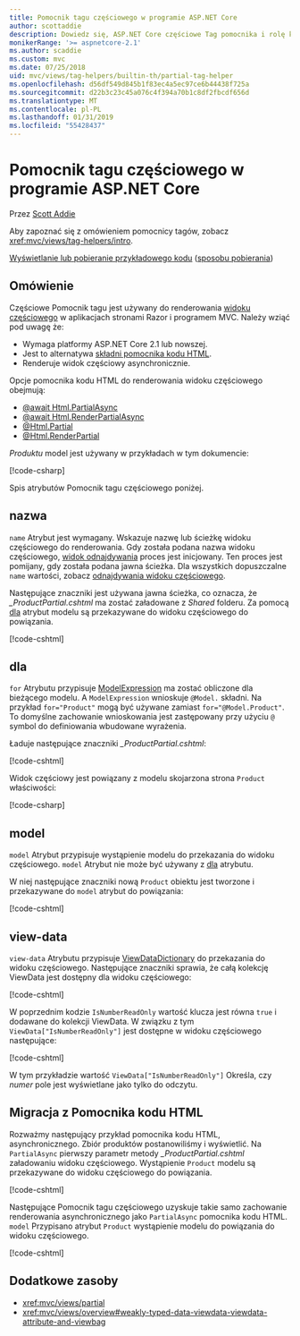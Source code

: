 ```yaml
---
title: Pomocnik tagu częściowego w programie ASP.NET Core
author: scottaddie
description: Dowiedz się, ASP.NET Core częściowe Tag pomocnika i rolę każdego z jego atrybuty odtwarzania w renderowania widoku częściowego.
monikerRange: '>= aspnetcore-2.1'
ms.author: scaddie
ms.custom: mvc
ms.date: 07/25/2018
uid: mvc/views/tag-helpers/builtin-th/partial-tag-helper
ms.openlocfilehash: d56df549d845b1f83ec4a5ec97ce6b44438f725a
ms.sourcegitcommit: d22b3c23c45a076c4f394a70b1c8df2fbcdf656d
ms.translationtype: MT
ms.contentlocale: pl-PL
ms.lasthandoff: 01/31/2019
ms.locfileid: "55428437"
---
```

# <a name="partial-tag-helper-in-aspnet-core"></a>Pomocnik tagu częściowego w programie ASP.NET Core

Przez [Scott Addie](https://github.com/scottaddie)

Aby zapoznać się z omówieniem pomocnicy tagów, zobacz <xref:mvc/views/tag-helpers/intro>.

[Wyświetlanie lub pobieranie przykładowego kodu](https://github.com/aspnet/Docs/tree/master/aspnetcore/mvc/views/tag-helpers/built-in/samples) ([sposobu pobierania](xref:index#how-to-download-a-sample))

## <a name="overview"></a>Omówienie

Częściowe Pomocnik tagu jest używany do renderowania [widoku częściowego](xref:mvc/views/partial) w aplikacjach stronami Razor i programem MVC. Należy wziąć pod uwagę że:

* Wymaga platformy ASP.NET Core 2.1 lub nowszej.
* Jest to alternatywa [składni pomocnika kodu HTML](xref:mvc/views/partial#reference-a-partial-view).
* Renderuje widok częściowy asynchronicznie.

Opcje pomocnika kodu HTML do renderowania widoku częściowego obejmują:

* [@await Html.PartialAsync](/dotnet/api/microsoft.aspnetcore.mvc.rendering.htmlhelperpartialextensions.partialasync)
* [@await Html.RenderPartialAsync](/dotnet/api/microsoft.aspnetcore.mvc.rendering.htmlhelperpartialextensions.renderpartialasync)
* [@Html.Partial](/dotnet/api/microsoft.aspnetcore.mvc.rendering.htmlhelperpartialextensions.partial)
* [@Html.RenderPartial](/dotnet/api/microsoft.aspnetcore.mvc.rendering.htmlhelperpartialextensions.renderpartial)

*Produktu* model jest używany w przykładach w tym dokumencie:

[!code-csharp[](samples/TagHelpersBuiltIn/Models/Product.cs)]

Spis atrybutów Pomocnik tagu częściowego poniżej.

## <a name="name"></a>nazwa

`name` Atrybut jest wymagany. Wskazuje nazwę lub ścieżkę widoku częściowego do renderowania. Gdy została podana nazwa widoku częściowego, [widok odnajdywania](xref:mvc/views/overview#view-discovery) proces jest inicjowany. Ten proces jest pomijany, gdy została podana jawna ścieżka. Dla wszystkich dopuszczalne `name` wartości, zobacz [odnajdywania widoku częściowego](xref:mvc/views/partial#partial-view-discovery).

Następujące znaczniki jest używana jawna ścieżka, co oznacza, że *_ProductPartial.cshtml* ma zostać załadowane z *Shared* folderu. Za pomocą [dla](#for) atrybut modelu są przekazywane do widoku częściowego do powiązania.

[!code-cshtml[](samples/TagHelpersBuiltIn/Pages/Product.cshtml?name=snippet_Name)]

## <a name="for"></a>dla

`for` Atrybutu przypisuje [ModelExpression](/dotnet/api/microsoft.aspnetcore.mvc.viewfeatures.modelexpression) ma zostać obliczone dla bieżącego modelu. A `ModelExpression` wnioskuje `@Model.` składni. Na przykład `for="Product"` mogą być używane zamiast `for="@Model.Product"`. To domyślne zachowanie wnioskowania jest zastępowany przy użyciu `@` symbol do definiowania wbudowane wyrażenia.

Ładuje następujące znaczniki *_ProductPartial.cshtml*:

[!code-cshtml[](samples/TagHelpersBuiltIn/Pages/Product.cshtml?name=snippet_For)]

Widok częściowy jest powiązany z modelu skojarzona strona `Product` właściwości:

[!code-csharp[](samples/TagHelpersBuiltIn/Pages/Product.cshtml.cs?highlight=8)]

## <a name="model"></a>model

`model` Atrybut przypisuje wystąpienie modelu do przekazania do widoku częściowego. `model` Atrybut nie może być używany z [dla](#for) atrybutu.

W niej następujące znaczniki nową `Product` obiektu jest tworzone i przekazywane do `model` atrybut do powiązania:

[!code-cshtml[](samples/TagHelpersBuiltIn/Pages/Product.cshtml?name=snippet_Model)]

## <a name="view-data"></a>view-data

`view-data` Atrybutu przypisuje [ViewDataDictionary](/dotnet/api/microsoft.aspnetcore.mvc.viewfeatures.viewdatadictionary) do przekazania do widoku częściowego. Następujące znaczniki sprawia, że całą kolekcję ViewData jest dostępny dla widoku częściowego:

[!code-cshtml[](samples/TagHelpersBuiltIn/Pages/Product.cshtml?name=snippet_ViewData&highlight=5-)]

W poprzednim kodzie `IsNumberReadOnly` wartość klucza jest równa `true` i dodawane do kolekcji ViewData. W związku z tym `ViewData["IsNumberReadOnly"]` jest dostępne w widoku częściowego następujące:

[!code-cshtml[](samples/TagHelpersBuiltIn/Pages/Shared/_ProductViewDataPartial.cshtml?highlight=5)]

W tym przykładzie wartość `ViewData["IsNumberReadOnly"]` Określa, czy *numer* pole jest wyświetlane jako tylko do odczytu.

## <a name="migrate-from-an-html-helper"></a>Migracja z Pomocnika kodu HTML

Rozważmy następujący przykład pomocnika kodu HTML, asynchronicznego. Zbiór produktów postanowiliśmy i wyświetlić. Na `PartialAsync` pierwszy parametr metody *_ProductPartial.cshtml* załadowaniu widoku częściowego. Wystąpienie `Product` modelu są przekazywane do widoku częściowego do powiązania.

[!code-cshtml[](samples/TagHelpersBuiltIn/Pages/Products.cshtml?name=snippet_HtmlHelper&highlight=3)]

Następujące Pomocnik tagu częściowego uzyskuje takie samo zachowanie renderowania asynchronicznego jako `PartialAsync` pomocnika kodu HTML. `model` Przypisano atrybut `Product` wystąpienie modelu do powiązania do widoku częściowego.

[!code-cshtml[](samples/TagHelpersBuiltIn/Pages/Products.cshtml?name=snippet_TagHelper&highlight=3)]

## <a name="additional-resources"></a>Dodatkowe zasoby

* <xref:mvc/views/partial>
* <xref:mvc/views/overview#weakly-typed-data-viewdata-viewdata-attribute-and-viewbag>
